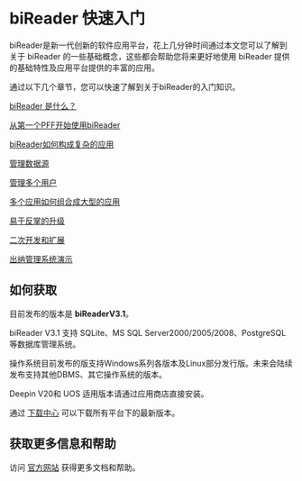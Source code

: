 # biReader 快速入门

biReader是新一代创新的软件应用平台，花上几分钟时间通过本文您可以了解到关于 biReader 的一些基础概念，这些都会帮助您将来更好地使用 biReader 提供的基础特性及应用平台提供的丰富的应用。

通过以下几个章节，您可以快速了解到关于biReader的入门知识。

[biReader 是什么？](/bireader_quickstart/basic)

[从第一个PFF开始使用biReader](/bireader_quickstart/pff)

[biReader如何构成复杂的应用](/bireader_quickstart/pfp)

[管理数据源](/bireader_quickstart/database)

[管理多个用户](/bireader_quickstart/usersystem)

[多个应用如何组合成大型的应用](/bireader_quickstart/apps)

[易于反掌的升级](/bireader_quickstart/upgrade)

[二次开发和扩展](/bireader_quickstart/dev)

[出纳管理系统演示](/demo/cashdemo)

## 如何获取

目前发布的版本是 **biReaderV3.1**。

biReader V3.1 支持 SQLite、MS SQL Server2000/2005/2008、PostgreSQL 等数据库管理系统。

操作系统目前发布的版支持Windows系列各版本及Linux部分发行版。未来会陆续发布支持其他DBMS、其它操作系统的版本。

Deepin V20和 UOS 适用版本请通过应用商店直接安装。

通过 [下载中心](/download/index) 可以下载所有平台下的最新版本。

## 获取更多信息和帮助

访问 [官方网站](https://www.bilive.com) 获得更多文档和帮助。

